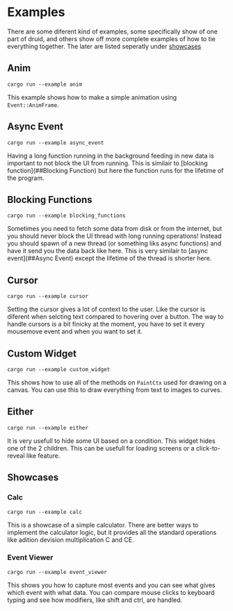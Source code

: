 # Examples

There are some diferent kind of examples, some specifically show of one 
part of druid, and others show off more complete examples of how to tie everything together. The later are listed seperatly under [showcases](##Showcases)  

## Anim
```
cargo run --example anim
```
This example shows how to make a simple animation using `Event::AnimFrame`.

## Async Event
```
cargo run --example async_event
```
Having a long function running in the background feeding in new data is important to not block the UI from running. This is similair to [blocking function](##Blocking Function) but here the function runs for the lifetime of the program. 

## Blocking Functions
```
cargo run --example blocking_functions
```
Sometimes you need to fetch some data from disk or from the internet, but you should never block the UI thread with long running operations! Instead you should spawn of a new thread (or something liks async functions) and have it send you the data back like here. This is very similair to [async event](##Async Event) except the lifetime of the thread is shorter here.

## Cursor
```
cargo run --example cursor
```
Setting the cursor gives a lot of context to the user. Like the cursor is diferent when selcting text compared to hovering over a button. The way to handle cursors is a bit finicky at the moment, you have to set it every mousemove event and when you want to set it.

## Custom Widget
```
cargo run --example custom_widget
```
This shows how to use all of the methods on `PaintCtx` used for drawing on a canvas. You can use this to draw everything from text to images to curves.

## Either
```
cargo run --example either
```
It is very usefull to hide some UI based on a condition. This widget hides one of the 2 children. This can be usefull for loading screens or a click-to-reveal like feature. 


## Showcases

### Calc
```
cargo run --example calc
```

This is a showcase of a simple calculator. There are better ways to implement the calculator logic, but it provides all the standard operations like adition devision multiplication C and CE.

### Event Viewer
```
cargo run --example event_viewer
```

This shows you how to capture most events and you can see what gives which event with what data. You can compare mouse clicks to keyboard typing and see how modifiers, like shift and ctrl, are handled.